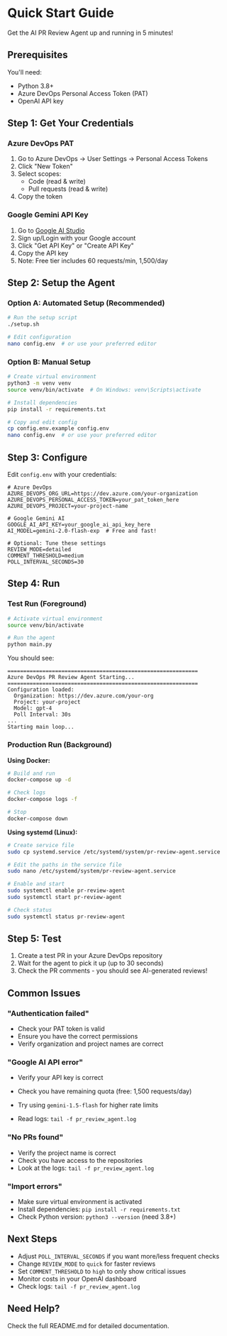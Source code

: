# Quick Start Guide

Get the AI PR Review Agent up and running in 5 minutes!

## Prerequisites

You'll need:
- Python 3.8+
- Azure DevOps Personal Access Token (PAT)
- OpenAI API key

## Step 1: Get Your Credentials

### Azure DevOps PAT

1. Go to Azure DevOps → User Settings → Personal Access Tokens
2. Click "New Token"
3. Select scopes:
   - Code (read & write)
   - Pull requests (read & write)
4. Copy the token

### Google Gemini API Key

1. Go to [Google AI Studio](https://aistudio.google.com/apikey)
2. Sign up/Login with your Google account
3. Click "Get API Key" or "Create API Key"
4. Copy the API key
5. Note: Free tier includes 60 requests/min, 1,500/day

## Step 2: Setup the Agent

### Option A: Automated Setup (Recommended)

```bash
# Run the setup script
./setup.sh

# Edit configuration
nano config.env  # or use your preferred editor
```

### Option B: Manual Setup

```bash
# Create virtual environment
python3 -m venv venv
source venv/bin/activate  # On Windows: venv\Scripts\activate

# Install dependencies
pip install -r requirements.txt

# Copy and edit config
cp config.env.example config.env
nano config.env  # or use your preferred editor
```

## Step 3: Configure

Edit `config.env` with your credentials:

```env
# Azure DevOps
AZURE_DEVOPS_ORG_URL=https://dev.azure.com/your-organization
AZURE_DEVOPS_PERSONAL_ACCESS_TOKEN=your_pat_token_here
AZURE_DEVOPS_PROJECT=your-project-name

# Google Gemini AI
GOOGLE_AI_API_KEY=your_google_ai_api_key_here
AI_MODEL=gemini-2.0-flash-exp  # Free and fast!

# Optional: Tune these settings
REVIEW_MODE=detailed
COMMENT_THRESHOLD=medium
POLL_INTERVAL_SECONDS=30
```

## Step 4: Run

### Test Run (Foreground)

```bash
# Activate virtual environment
source venv/bin/activate

# Run the agent
python main.py
```

You should see:
```
============================================================
Azure DevOps PR Review Agent Starting...
============================================================
Configuration loaded:
  Organization: https://dev.azure.com/your-org
  Project: your-project
  Model: gpt-4
  Poll Interval: 30s
...
Starting main loop...
```

### Production Run (Background)

**Using Docker:**

```bash
# Build and run
docker-compose up -d

# Check logs
docker-compose logs -f

# Stop
docker-compose down
```

**Using systemd (Linux):**

```bash
# Create service file
sudo cp systemd.service /etc/systemd/system/pr-review-agent.service

# Edit the paths in the service file
sudo nano /etc/systemd/system/pr-review-agent.service

# Enable and start
sudo systemctl enable pr-review-agent
sudo systemctl start pr-review-agent

# Check status
sudo systemctl status pr-review-agent
```

## Step 5: Test

1. Create a test PR in your Azure DevOps repository
2. Wait for the agent to pick it up (up to 30 seconds)
3. Check the PR comments - you should see AI-generated reviews!

## Common Issues

### "Authentication failed"

- Check your PAT token is valid
- Ensure you have the correct permissions
- Verify organization and project names are correct

### "Google AI API error"

- Verify your API key is correct
- Check you have remaining quota (free: 1,500 requests/day)
- Try using `gemini-1.5-flash` for higher rate limits

- Read logs: `tail -f pr_review_agent.log`

### "No PRs found"

- Verify the project name is correct
- Check you have access to the repositories
- Look at the logs: `tail -f pr_review_agent.log`

### "Import errors"

- Make sure virtual environment is activated
- Install dependencies: `pip install -r requirements.txt`
- Check Python version: `python3 --version` (need 3.8+)

## Next Steps

- Adjust `POLL_INTERVAL_SECONDS` if you want more/less frequent checks
- Change `REVIEW_MODE` to `quick` for faster reviews
- Set `COMMENT_THRESHOLD` to `high` to only show critical issues
- Monitor costs in your OpenAI dashboard
- Check logs: `tail -f pr_review_agent.log`

## Need Help?

Check the full README.md for detailed documentation.

